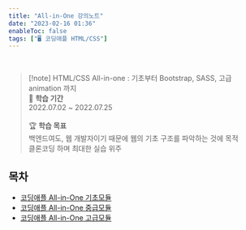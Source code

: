 ```yaml
---
title: "All-in-One 강의노트"
date: "2023-02-16 01:36"
enableToc: false
tags: ["🖥️ 코딩애플 HTML/CSS"]
---
```


<br>

> [!note] HTML/CSS All-in-one : 기초부터 Bootstrap, SASS, 고급 animation 까지
> <br>
> 📅 **학습 기간** <br>
> 2022.07.02 ~ 2022.07.25
><br><br>
> 🏆 **학습 목표** <br>
> 백엔드여도, 웹 개발자이기 때문에 웹의 기초 구조를 파악하는 것에 목적 <br>
> 클론코딩 하며 최대한 실습 위주

## 목차

- [코딩애플 All-in-One 기초모듈](notes/TIL/fragment/lang/html_css/apple-html/all-in-one-basic)
- [코딩애플 All-in-One 중급모듈](notes/TIL/fragment/lang/html_css/apple-html/all-in-one-mid)
- [코딩애플 All-in-One 고급모듈](notes/TIL/fragment/lang/html_css/apple-html/all-in-one-last)